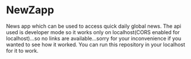 # NewZapp
 News app which can be used to access quick daily global news.
 The api used is developer mode so it works only on localhost(CORS enabled for localhost)...so no links are available...sorry for your inconvenience if you wanted to see how it worked.
 You can run this repository in your localhost for it to work.
